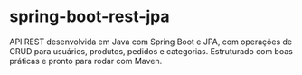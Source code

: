 # spring-boot-rest-jpa
API REST desenvolvida em Java com Spring Boot e JPA, com operações de CRUD para usuários, produtos, pedidos e categorias. Estruturado com boas práticas e pronto para rodar com Maven.
